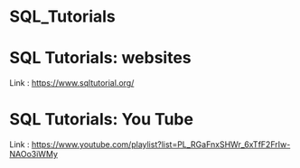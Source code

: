 # SQL_Tutorials
<h1>SQL Tutorials: websites</h1>

Link : https://www.sqltutorial.org/


<h1>SQL Tutorials: You Tube </h1>


Link : https://www.youtube.com/playlist?list=PL_RGaFnxSHWr_6xTfF2FrIw-NAOo3iWMy

